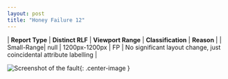```yaml
---
layout: post
title: "Honey Failure 12"
---
```

| **Report Type** | **Distinct RLF** | **Viewport Range** | **Classification** | **Reason** |
| Small-Range| null | 1200px-1200px | FP | No significant layout change, just coincidental attribute labelling | 

![Screenshot of the fault](../../../assets/images/Honey/fault12/smallrangeWidth1200.png){: .center-image }